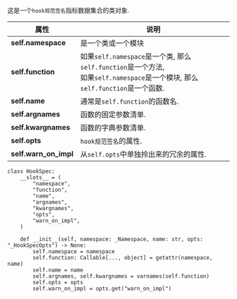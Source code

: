 
这是一个`hook规范签名`指标数据集合的类对象.  

|属性|说明|
|---|---|
|**self.namespace**|是一个类或一个模块|
|**self.function**|如果`self.namespace`是一个类, 那么`self.function`是一个方法,<br/>如果`self.namespace`是一个模块, 那么`self.function`是一个函数. |
|**self.name**|通常是`self.function`的函数名. |
|**self.argnames**|函数的固定参数清单.|
|**self.kwargnames**|函数的字典参数清单.|
|**self.opts**|`hook规范签名`的属性.|
|**self.warn_on_impl**|从`self.opts`中单独拎出来的冗余的属性.|
 

```python3
class HookSpec:
    __slots__ = (
        "namespace",
        "function",
        "name",
        "argnames",
        "kwargnames",
        "opts",
        "warn_on_impl",
    )

    def __init__(self, namespace: _Namespace, name: str, opts: "_HookSpecOpts") -> None:
        self.namespace = namespace
        self.function: Callable[..., object] = getattr(namespace, name)
        self.name = name
        self.argnames, self.kwargnames = varnames(self.function)
        self.opts = opts
        self.warn_on_impl = opts.get("warn_on_impl")

```
